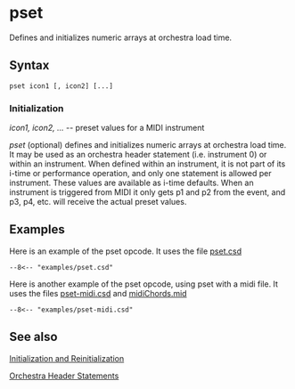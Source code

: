 <!--
id:pset
category:Instrument Control:Initialization and Reinitialization
-->
# pset
Defines and initializes numeric arrays at orchestra load time.

## Syntax
``` csound-orc
pset icon1 [, icon2] [...]
```

### Initialization

_icon1, icon2, ..._ -- preset values for a MIDI instrument

_pset_ (optional) defines and initializes numeric arrays at orchestra load time. It may be used as an orchestra header statement (i.e. instrument 0) or within an instrument. When defined within an instrument, it is not part of its i-time or performance operation, and only one statement is allowed per instrument. These values are available as i-time defaults. When an instrument is triggered from MIDI it only gets p1 and p2 from the event, and p3, p4, etc. will receive the actual preset values.

## Examples

Here is an example of the pset opcode. It uses the file [pset.csd](../../examples/pset.csd)

``` csound-csd title="Example of the pset opcode." linenums="1"
--8<-- "examples/pset.csd"
```

Here is another example of the pset opcode, using pset with a midi file. It uses the files [pset-midi.csd](../../examples/pset-midi.csd) and [midiChords.mid](../../examples/midiChords.mid)

``` csound-csd title="Second example of the pset opcode." linenums="1"
--8<-- "examples/pset-midi.csd"
```

## See also

[Initialization and Reinitialization](../../control/reinitn)

[Orchestra Header Statements](../../orch/header)
